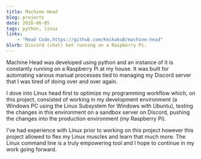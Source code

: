 ```yaml
---
title: Machine Head
blog: projects
date: 2018-06-05
tags: python, linux
links:
    - "Read Code,https://github.com/KeikakuB/machine-head"
blurb: Discord (chat) bot running on a Raspberry Pi.
---
```

Machine Head was developed using python and an instance of it is constantly running on a Raspberry Pi at my house. It was built for automating various manual processes tied to managing my Discord server that I was tired of doing over and over again.

I dove into Linux head first to optimize my programming workflow which, on this project, consisted of working in my development environment (a Windows PC using the Linux Subsystem for Windows with Ubuntu), testing the changes in this environment on a sandbox server on Discord, pushing the changes into the production environment (my Raspberry Pi).

I've had experience with Linux prior to working on this project however this project allowed to flex my Linux muscles and learn that much more. The Linux command line is a truly empowering tool and I hope to continue in my work going forward.
